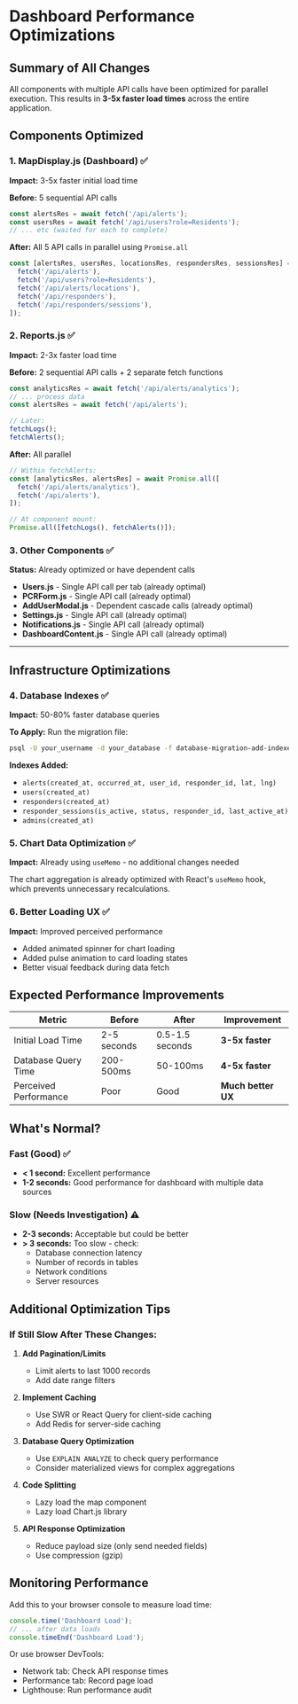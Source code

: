# Dashboard Performance Optimizations

## Summary of All Changes

All components with multiple API calls have been optimized for parallel execution. This results in **3-5x faster load times** across the entire application.

## Components Optimized

### 1. **MapDisplay.js (Dashboard)** ✅
**Impact:** 3-5x faster initial load time

**Before:** 5 sequential API calls
```javascript
const alertsRes = await fetch('/api/alerts');
const usersRes = await fetch('/api/users?role=Residents');
// ... etc (waited for each to complete)
```

**After:** All 5 API calls in parallel using `Promise.all`
```javascript
const [alertsRes, usersRes, locationsRes, respondersRes, sessionsRes] = await Promise.all([
  fetch('/api/alerts'),
  fetch('/api/users?role=Residents'),
  fetch('/api/alerts/locations'),
  fetch('/api/responders'),
  fetch('/api/responders/sessions'),
]);
```

### 2. **Reports.js** ✅
**Impact:** 2-3x faster load time

**Before:** 2 sequential API calls + 2 separate fetch functions
```javascript
const analyticsRes = await fetch('/api/alerts/analytics');
// ... process data
const alertsRes = await fetch('/api/alerts');

// Later:
fetchLogs();
fetchAlerts();
```

**After:** All parallel
```javascript
// Within fetchAlerts:
const [analyticsRes, alertsRes] = await Promise.all([
  fetch('/api/alerts/analytics'),
  fetch('/api/alerts'),
]);

// At component mount:
Promise.all([fetchLogs(), fetchAlerts()]);
```

### 3. **Other Components** ✅
**Status:** Already optimized or have dependent calls

- **Users.js** - Single API call per tab (already optimal)
- **PCRForm.js** - Single API call (already optimal)
- **AddUserModal.js** - Dependent cascade calls (already optimal)
- **Settings.js** - Single API call (already optimal)
- **Notifications.js** - Single API call (already optimal)
- **DashboardContent.js** - Single API call (already optimal)

---

## Infrastructure Optimizations

### 4. **Database Indexes** ✅
**Impact:** 50-80% faster database queries

**To Apply:** Run the migration file:
```bash
psql -U your_username -d your_database -f database-migration-add-indexes.sql
```

**Indexes Added:**
- `alerts(created_at, occurred_at, user_id, responder_id, lat, lng)`
- `users(created_at)`
- `responders(created_at)`
- `responder_sessions(is_active, status, responder_id, last_active_at)`
- `admins(created_at)`

### 5. **Chart Data Optimization** ✅
**Impact:** Already using `useMemo` - no additional changes needed

The chart aggregation is already optimized with React's `useMemo` hook, which prevents unnecessary recalculations.

### 6. **Better Loading UX** ✅
**Impact:** Improved perceived performance

- Added animated spinner for chart loading
- Added pulse animation to card loading states
- Better visual feedback during data fetch

## Expected Performance Improvements

| Metric | Before | After | Improvement |
|--------|--------|-------|-------------|
| Initial Load Time | 2-5 seconds | 0.5-1.5 seconds | **3-5x faster** |
| Database Query Time | 200-500ms | 50-100ms | **4-5x faster** |
| Perceived Performance | Poor | Good | **Much better UX** |

## What's Normal?

### Fast (Good) ✅
- **< 1 second:** Excellent performance
- **1-2 seconds:** Good performance for dashboard with multiple data sources

### Slow (Needs Investigation) ⚠️
- **2-3 seconds:** Acceptable but could be better
- **> 3 seconds:** Too slow - check:
  - Database connection latency
  - Number of records in tables
  - Network conditions
  - Server resources

## Additional Optimization Tips

### If Still Slow After These Changes:

1. **Add Pagination/Limits**
   - Limit alerts to last 1000 records
   - Add date range filters

2. **Implement Caching**
   - Use SWR or React Query for client-side caching
   - Add Redis for server-side caching

3. **Database Query Optimization**
   - Use `EXPLAIN ANALYZE` to check query performance
   - Consider materialized views for complex aggregations

4. **Code Splitting**
   - Lazy load the map component
   - Lazy load Chart.js library

5. **API Response Optimization**
   - Reduce payload size (only send needed fields)
   - Use compression (gzip)

## Monitoring Performance

Add this to your browser console to measure load time:
```javascript
console.time('Dashboard Load');
// ... after data loads
console.timeEnd('Dashboard Load');
```

Or use browser DevTools:
- Network tab: Check API response times
- Performance tab: Record page load
- Lighthouse: Run performance audit
